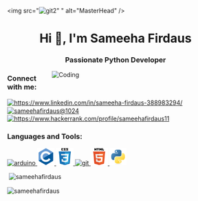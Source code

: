 <img src="![git2](https://github.com/user-attachments/assets/2342e992-d84f-48e6-bf87-3a1c4a4a06a4)"
" alt="MasterHead" />
<h1 align="center">Hi 👋, I'm Sameeha Firdaus</h1>
<h3 align="center">Passionate Python Developer</h3>
<img align="right" alt="Coding" width="400" src="![git](https://github.com/user-attachments/assets/86fa753c-486c-4785-8f76-077b3f646b87)"
">
<h3 align="left">Connect with me:</h3>
<p align="left">
<a href="https://linkedin.com/in/https://www.linkedin.com/in/sameeha-firdaus-388983294/" target="blank"><img align="center" src="https://raw.githubusercontent.com/rahuldkjain/github-profile-readme-generator/master/src/images/icons/Social/linked-in-alt.svg" alt="https://www.linkedin.com/in/sameeha-firdaus-388983294/" height="30" width="40" /></a>
<a href="https://medium.com/sameehafirdaus@1024" target="blank"><img align="center" src="https://raw.githubusercontent.com/rahuldkjain/github-profile-readme-generator/master/src/images/icons/Social/medium.svg" alt="sameehafirdaus@1024" height="30" width="40" /></a>
<a href="https://www.hackerrank.com/https://www.hackerrank.com/profile/sameehafirdaus11" target="blank"><img align="center" src="https://raw.githubusercontent.com/rahuldkjain/github-profile-readme-generator/master/src/images/icons/Social/hackerrank.svg" alt="https://www.hackerrank.com/profile/sameehafirdaus11" height="30" width="40" /></a>
</p>

<h3 align="left">Languages and Tools:</h3>
<p align="left"> <a href="https://www.arduino.cc/" target="_blank" rel="noreferrer"> <img src="https://cdn.worldvectorlogo.com/logos/arduino-1.svg" alt="arduino" width="40" height="40"/> </a> <a href="https://www.cprogramming.com/" target="_blank" rel="noreferrer"> <img src="https://raw.githubusercontent.com/devicons/devicon/master/icons/c/c-original.svg" alt="c" width="40" height="40"/> </a> <a href="https://www.w3schools.com/css/" target="_blank" rel="noreferrer"> <img src="https://raw.githubusercontent.com/devicons/devicon/master/icons/css3/css3-original-wordmark.svg" alt="css3" width="40" height="40"/> </a> <a href="https://git-scm.com/" target="_blank" rel="noreferrer"> <img src="https://www.vectorlogo.zone/logos/git-scm/git-scm-icon.svg" alt="git" width="40" height="40"/> </a> <a href="https://www.w3.org/html/" target="_blank" rel="noreferrer"> <img src="https://raw.githubusercontent.com/devicons/devicon/master/icons/html5/html5-original-wordmark.svg" alt="html5" width="40" height="40"/> </a> <a href="https://www.python.org" target="_blank" rel="noreferrer"> <img src="https://raw.githubusercontent.com/devicons/devicon/master/icons/python/python-original.svg" alt="python" width="40" height="40"/> </a> </p>

<p>&nbsp;<img align="center" src="https://github-readme-stats.vercel.app/api?username=sameehafirdaus&show_icons=true&locale=en" alt="sameehafirdaus" /></p>

<p><img align="center" src="https://github-readme-streak-stats.herokuapp.com/?user=sameehafirdaus&" alt="sameehafirdaus" /></p>
